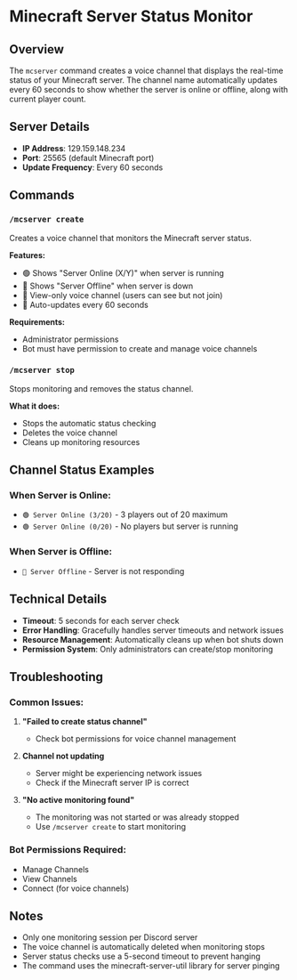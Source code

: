 # Minecraft Server Status Monitor

## Overview
The `mcserver` command creates a voice channel that displays the real-time status of your Minecraft server. The channel name automatically updates every 60 seconds to show whether the server is online or offline, along with current player count.

## Server Details
- **IP Address**: 129.159.148.234
- **Port**: 25565 (default Minecraft port)
- **Update Frequency**: Every 60 seconds

## Commands

### `/mcserver create`
Creates a voice channel that monitors the Minecraft server status.

**Features:**
- 🟢 Shows "Server Online (X/Y)" when server is running
- 🔴 Shows "Server Offline" when server is down
- 👀 View-only voice channel (users can see but not join)
- 🔄 Auto-updates every 60 seconds

**Requirements:**
- Administrator permissions
- Bot must have permission to create and manage voice channels

### `/mcserver stop`
Stops monitoring and removes the status channel.

**What it does:**
- Stops the automatic status checking
- Deletes the voice channel
- Cleans up monitoring resources

## Channel Status Examples

### When Server is Online:
- `🟢 Server Online (3/20)` - 3 players out of 20 maximum
- `🟢 Server Online (0/20)` - No players but server is running

### When Server is Offline:
- `🔴 Server Offline` - Server is not responding

## Technical Details

- **Timeout**: 5 seconds for each server check
- **Error Handling**: Gracefully handles server timeouts and network issues
- **Resource Management**: Automatically cleans up when bot shuts down
- **Permission System**: Only administrators can create/stop monitoring

## Troubleshooting

### Common Issues:
1. **"Failed to create status channel"** 
   - Check bot permissions for voice channel management

2. **Channel not updating**
   - Server might be experiencing network issues
   - Check if the Minecraft server IP is correct

3. **"No active monitoring found"**
   - The monitoring was not started or was already stopped
   - Use `/mcserver create` to start monitoring

### Bot Permissions Required:
- Manage Channels
- View Channels
- Connect (for voice channels)

## Notes
- Only one monitoring session per Discord server
- The voice channel is automatically deleted when monitoring stops
- Server status checks use a 5-second timeout to prevent hanging
- The command uses the minecraft-server-util library for server pinging
